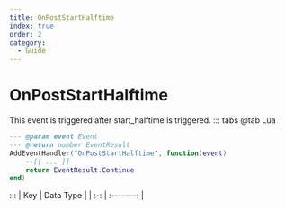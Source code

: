 ```yaml
---
title: OnPostStartHalftime
index: true
order: 2
category:
  - Guide
---
```


# OnPostStartHalftime
This event is triggered after start_halftime is triggered.
::: tabs
@tab Lua
```lua
--- @param event Event
--- @return number EventResult
AddEventHandler("OnPostStartHalftime", function(event)
    --[[ ... ]]
    return EventResult.Continue
end)
```

:::
| Key | Data Type |
| :-: | :-------: |